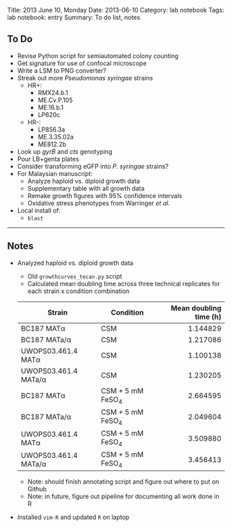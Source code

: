 Title: 2013 June 10, Monday
Date: 2013-06-10
Category: lab notebook
Tags: lab notebook: entry
Summary: To do list, notes

## To Do ##

- Revise Python script for semiautomated colony counting
- Get signature for use of confocal microscope
- Write a LSM to PNG converter?
- Streak out more _Pseudomonas syringae_ strains
    - HR+:
        - RMX24.b.1
        - ME.Cv.P.105
        - ME.16.b.1
        - LP620c
    - HR-:
        - LP856.3a
        - ME.3.35.02a
        - ME812.2b
- Look up _gyrB_ and _cts_ genotyping
- Pour LB+genta plates
- Consider transforming eGFP into _P. syringae_ strains?
- For Malaysian manuscript:
    - Analyze haploid vs. diploid growth data
    - Supplementary table with all growth data
    - Remake growth figures with 95% confidence intervals
    - Oxidative stress phenotypes from Warringer _et al._ 
- Local install of:
    - `blast`

***

## Notes ##

- Analyzed haploid vs. diploid growth data
    - Old `growthcurves_tecan.py` script
    - Calculated mean doubling time across three technical replicates for each
      strain x condition combination

    Strain                    |Condition                  |Mean doubling time (h)
    --------------------------|---------------------------|----------------------:
    BC187 MAT&alpha;          |CSM                        |               1.144829
    BC187 MATa/&alpha;        |CSM                        |               1.217086
    UWOPS03.461.4 MAT&alpha;  |CSM                        |               1.100138
    UWOPS03.461.4 MATa/&alpha;|CSM                        |               1.230205
    BC187 MAT&alpha;          |CSM + 5 mM FeSO<sub>4</sub>|               2.664595
    BC187 MATa/&alpha;        |CSM + 5 mM FeSO<sub>4</sub>|               2.049604
    UWOPS03.461.4 MAT&alpha;  |CSM + 5 mM FeSO<sub>4</sub>|               3.509880
    UWOPS03.461.4 MATa/&alpha;|CSM + 5 mM FeSO<sub>4</sub>|               3.456413

    - Note: should finish annotating script and figure out where to put on
      Github
    - Note: in future, figure out pipeline for documenting all work done in R
- Installed `vim-R` and updated `R` on laptop

